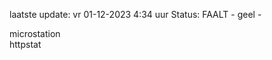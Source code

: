 laatste update: 
vr 01-12-2023  4:34   uur 
Status: FAALT - geel - 
<div class="service R">microstation</div><div class="service G">httpstat</div>